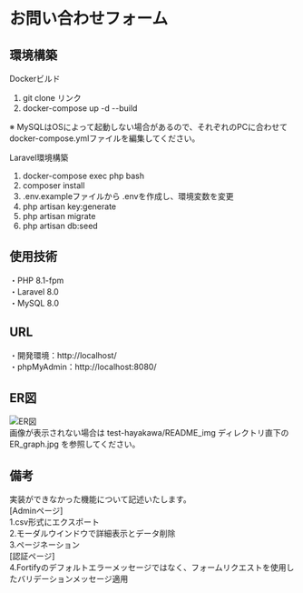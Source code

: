 # お問い合わせフォーム
## 環境構築
Dockerビルド

 1. git clone リンク
 2. docker-compose up -d --build

※ MySQLはOSによって起動しない場合があるので、それぞれのPCに合わせてdocker-compose.ymlファイルを編集してください。

Laravel環境構築

 1. docker-compose exec php bash
 2. composer install
 3. .env.exampleファイルから .envを作成し、環境変数を変更
 4. php artisan key:generate
 5. php artisan migrate
 6. php artisan db:seed

## 使用技術
・PHP 8.1-fpm  
・Laravel 8.0  
・MySQL 8.0  

## URL
・開発環境：http://localhost/  
・phpMyAdmin：http://localhost:8080/

## ER図
![ER図](README_img/ER_graph.jpg)  
画像が表示されない場合は test-hayakawa/README_img ディレクトリ直下の  
ER_graph.jpg を参照してください。

## 備考
実装ができなかった機能について記述いたします。  
[Adminページ]  
  1.csv形式にエクスポート  
  2.モーダルウインドウで詳細表示とデータ削除  
  3.ページネーション  
[認証ページ]  
  4.Fortifyのデフォルトエラーメッセージではなく、フォームリクエストを使用したバリデーションメッセージ適用